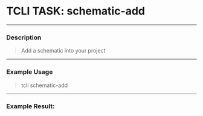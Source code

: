# TCLI TASK: schematic-add

---
### Description
> Add a schematic into your project

---
### Example Usage
> tcli schematic-add



---
### Example Result:

